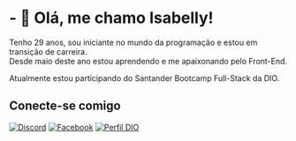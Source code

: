 # - 👋 Olá, me chamo Isabelly!

Tenho 29 anos, sou iniciante no mundo da programação e estou em transição de carreira. <br>
Desde maio deste ano estou aprendendo e me apaixonando pelo Front-End.

Atualmente estou participando do Santander Bootcamp Full-Stack da DIO.

## Conecte-se comigo

[![Discord](https://img.shields.io/badge/Discord-000?style=for-the-badge&logo=discord)](isabelly.martho/)
[![Facebook](https://img.shields.io/badge/Facebook-000?style=for-the-badge&logo=facebook)](https://www.facebook.com/isabelly.martho/)
[![Perfil DIO](https://img.shields.io/badge/-Meu%20Perfil%20na%20DIO-000?style=for-the-badge)](https://web.dio.me/users/isabellymartho?tab=skills/)
